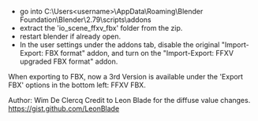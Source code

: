 - go into C:\Users\<username>\AppData\Roaming\Blender Foundation\Blender\2.79\scripts\addons
- extract the 'io_scene_ffxv_fbx' folder from the zip.
- restart blender if already open.
- In the user settings under the addons tab, disable the original "Import-Export: FBX format" addon, and turn on the "Import-Export: FFXV upgraded FBX format" addon.

When exporting to FBX, now a 3rd Version is available under the 'Export FBX' options in the bottom left: FFXV FBX.

Author: Wim De Clercq
Credit to Leon Blade for the diffuse value changes. https://gist.github.com/LeonBlade